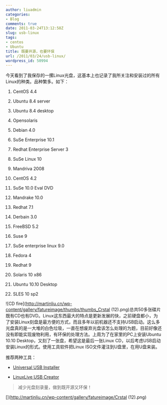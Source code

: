 ```yaml
---
author: liuadmin
categories:
- Blog
comments: true
date: 2011-03-24T13:12:58Z
slug: usb-linux
tags:
- centos
- Ubuntu
title: 既要开源，也要环保
url: /2011/03/24/usb-linux/
wordpress_id: 50994
---
```


今天看到了我保存的一摞Linux光盘，这基本上也记录了我所关注和安装过的所有Linux的种类。品种繁多。如下：



	
  1. CentOS 4.4

	
  2. Ubuntu 8.4 server

	
  3. Ubuntu 8.4 desktop

	
  4. Opensolaris

	
  5. Debian 4.0

	
  6. SuSe Enterprise 10.1

	
  7. Redhat Enterprise Server 3

	
  8. SuSe Linux 10

	
  9. Mandriva 2008

	
  10. CentOS 4.2

	
  11. SuSe 10.0 Eval DVD

	
  12. Mandrake 10.0

	
  13. Redhat 7.1

	
  14. Derbain 3.0

	
  15. FreeBSD 5.2

	
  16. Suse 9

	
  17. SuSe enterprise linux 9.0

	
  18. Fedora 4

	
  19. Redhat 9

	
  20. Solaris 10 x86

	
  21. Ubuntu 10.10 Desktop

	
  22. SLES 10 sp2


![CD fire](http://martinliu.cn/wp-content/gallery/fatureimage/thumbs/thumbs_Crstal (12).png)总共50多张碟片既有CD也有DVD。Linux这东西最大的特点是更新发展的快，之前硬盘都小，为了安装Linux刻盘是最方便的方式，而且多年以前机器还不支持USB启动。这么多光盘真的是一大堆的白色垃圾，一直在想废弃光盘该怎么处理的为题，目前好像还没有即能实现废物利用，有环保的处理方法。上周为了在家里的PC上安装Ubuntu 10.10 Desktop，又刻了一张盘，希望这是最后一张Linux CD，以后考虑USB启动安装Linux的形式。使用工具软件把Linux ISO文件灌注到U盘里，在用U盘来装。



推荐两种工具：



	
  * [Universal USB Installer](http://www.pendrivelinux.com/universal-usb-installer-easy-as-1-2-3/)

	
  * [LinuxLive USB Creator](http://www.linuxliveusb.com/en/home)




<blockquote>减少光盘刻录量，做到既开源又环保！</blockquote>


[](http://martinliu.cn/wp-content/gallery/fatureimage/Crstal (12).png)

